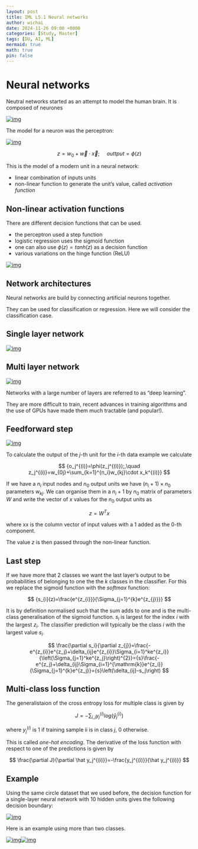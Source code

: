```yaml
---
layout: post
title: IML L5.1 Neural networks
author: wichai
date: 2024-11-26 09:00 +0000 
categories: [Study, Master]
tags: [DU, AI, ML]
mermaid: true
math: true
pin: false
---
```




# Neural networks

Neutral networks started as an attempt to model the human brain. It is composed of neurones

[![img](https://miscada-ml-2324.notes.dmaitre.phyip3.dur.ac.uk/assets/lecture-5-neural-networks/neural-networks_files/neuron.png)](https://miscada-ml-2324.notes.dmaitre.phyip3.dur.ac.uk/assets/lecture-5-neural-networks/neural-networks_files/neuron.png)

The model for a neuron was the perceptron:

[![img](https://miscada-ml-2324.notes.dmaitre.phyip3.dur.ac.uk/assets/lecture-5-neural-networks/neural-networks_files/perceptron.png)](https://miscada-ml-2324.notes.dmaitre.phyip3.dur.ac.uk/assets/lecture-5-neural-networks/neural-networks_files/perceptron.png)


$$
z = w_0 + \vec w \cdot \vec x; \ \ \ \ \ outtput = \phi(z)
$$


This is the model of a modern unit in a neural network:

- linear combination of inputs units
- non-linear function to generate the unit’s value, called *activation function*

## Non-linear activation functions

There are different decision functions that can be used.

- the perceptron used a step function
- logistic regression uses the sigmoid function
- one can also use $\phi(z) = tanh(z)$ as a decision function
- various variations on the hinge function (ReLU)

[![img](https://miscada-ml-2324.notes.dmaitre.phyip3.dur.ac.uk/assets/lecture-5-neural-networks/neural-networks_files/decision.png)](https://miscada-ml-2324.notes.dmaitre.phyip3.dur.ac.uk/assets/lecture-5-neural-networks/neural-networks_files/decision.png)

## Network architectures

Neural networks are build by connecting artificial neurons together.

They can be used for classification or regression. Here we will consider the classification case.

## Single layer network

[![img](https://miscada-ml-2324.notes.dmaitre.phyip3.dur.ac.uk/assets/lecture-5-neural-networks/neural-networks_files/onelayer.png)](https://miscada-ml-2324.notes.dmaitre.phyip3.dur.ac.uk/assets/lecture-5-neural-networks/neural-networks_files/onelayer.png)

## Multi layer network

[![img](https://miscada-ml-2324.notes.dmaitre.phyip3.dur.ac.uk/assets/lecture-5-neural-networks/neural-networks_files/multilayer.png)](https://miscada-ml-2324.notes.dmaitre.phyip3.dur.ac.uk/assets/lecture-5-neural-networks/neural-networks_files/multilayer.png)

Networks with a large number of layers are referred to as “deep learning”.

They are more difficult to train, recent advances in training algorithms and the use of GPUs have made them much tractable (and popular!).

## Feedforward step

[![img](https://miscada-ml-2324.notes.dmaitre.phyip3.dur.ac.uk/assets/lecture-5-neural-networks/neural-networks_files/input_output.png)](https://miscada-ml-2324.notes.dmaitre.phyip3.dur.ac.uk/assets/lecture-5-neural-networks/neural-networks_files/input_output.png)

To calculate the output of the $j$-th unit for the $i$-th data example we calculate


$$
{o_j^{(i)}=\phi(z_j^{(i)});,\quad z_j^{(i)}=w_{0j}+\sum_{k=1}^{n_i}w_{kj}\cdot x_k^{(i)}}
$$


If we have a $n_i$ input nodes and $n_0$ output units we have $(n_i +1)\times n_0$ parameters $w_{kj}$. We can organise them in a $n_i+1$ by $n_0$ matrix of parameters $W$ and write the vector of $x$ values for the $n_0$ output units as


$$
z = W^Tx
$$


where xx is the column vector of input values with a $1$ added as the $0$-th component.

The value $z$ is then passed through the non-linear function.

## Last step

If we have more that 2 classes we want the last layer’s output to be probabilities of belonging to one the the $k$ classes in the classifier. For this we replace the sigmoid function with the *softmax* function:


$$
{s_{i}(z)=\frac{e^{z_{i}}}{\Sigma_{j=1}^{k}e^{z_{j}}}}
$$


It is by definition normalised such that the sum adds to one and is the multi-class generalisation of the sigmoid function. $s_i$ is largest for the index $i$ with the largest $z_i$. The classifier prediction will typically be the class $i$ with the largest value $s_i$.


$$
\frac{\partial s_i}{\partial z_{j}}=\frac{-e^{z_{i}}e^{z_j}+\delta_{ij}e^{z_{i}}\Sigma_{i=1}^ke^{z_i}}{\left(\Sigma_{j=1}^ke^{z_j}\right)^{2}}={s}\frac{-e^{z_j}+\delta_{ij}\Sigma_{i=1}^{\mathrm{k}}e^{z_i}}{\Sigma_{j=1}^{k}e^{z_j}}={s}\left(\delta_{ij}-s_j\right)
$$


## Multi-class loss function

The generalistaion of the cross entropy loss for multiple class is given by


$$
{J=-\sum_{i,j}y_{j}^{(i)}log(\hat y_{j}^{(i)})}
$$


where $y^{(i)}_j$ is $1$ if training sample ii is in class $j$, 0 otherwise.

This is called *one-hot encoding*. The derivative of the loss function with respect to one of the predictions is given by


$$
\frac{\partial J}{\partial \hat y_j^{(i)}}=-\frac{y_j^{(i)}}{\hat y_j^{(i)}}
$$


## Example

Using the same circle dataset that we used before, the decision function for a single-layer neural network with 10 hidden units gives the following decision boundary:

[![img](https://miscada-ml-2324.notes.dmaitre.phyip3.dur.ac.uk/assets/lecture-5-neural-networks/neural-networks_files/circles_ML.png)](https://miscada-ml-2324.notes.dmaitre.phyip3.dur.ac.uk/assets/lecture-5-neural-networks/neural-networks_files/circles_ML.png)

Here is an example using more than two classes.

[![img](https://miscada-ml-2324.notes.dmaitre.phyip3.dur.ac.uk/assets/lecture-5-neural-networks/neural-networks_files/iris_3class.png)](https://miscada-ml-2324.notes.dmaitre.phyip3.dur.ac.uk/assets/lecture-5-neural-networks/neural-networks_files/iris_3class.png)[![img](https://miscada-ml-2324.notes.dmaitre.phyip3.dur.ac.uk/assets/lecture-5-neural-networks/neural-networks_files/iris_ML.png)](https://miscada-ml-2324.notes.dmaitre.phyip3.dur.ac.uk/assets/lecture-5-neural-networks/neural-networks_files/iris_ML.png)
